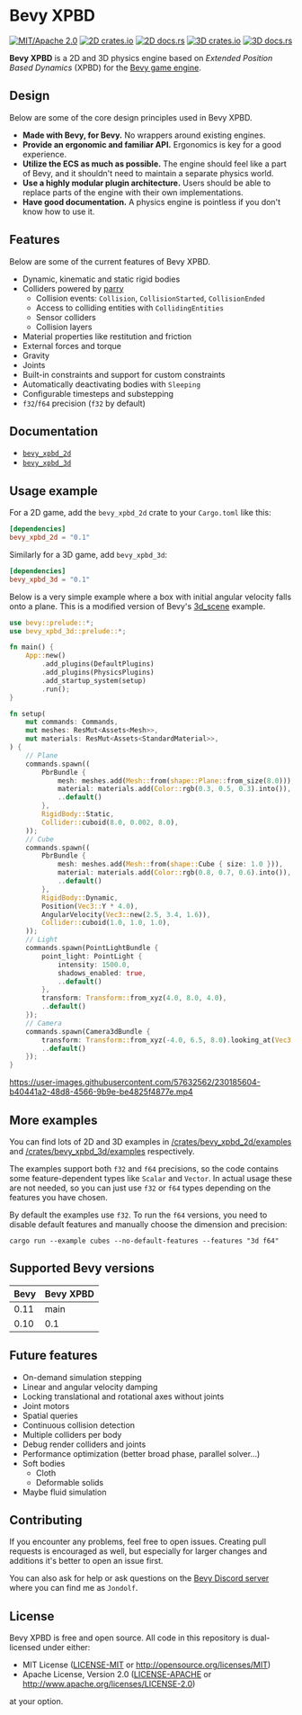 # Bevy XPBD

[![MIT/Apache 2.0](https://img.shields.io/badge/license-MIT%2FApache-blue.svg)](https://github.com/Jondolf/bevy_xpbd#license)
[![2D crates.io](https://img.shields.io/crates/v/bevy_xpbd_2d)](https://crates.io/crates/bevy_xpbd_2d)
[![2D docs.rs](https://docs.rs/bevy_xpbd_2d/badge.svg)](https://docs.rs/bevy_xpbd_2d)
[![3D crates.io](https://img.shields.io/crates/v/bevy_xpbd_3d)](https://crates.io/crates/bevy_xpbd_3d)
[![3D docs.rs](https://docs.rs/bevy_xpbd_3d/badge.svg)](https://docs.rs/bevy_xpbd_3d)

**Bevy XPBD** is a 2D and 3D physics engine based on *Extended Position Based Dynamics* (XPBD)
for the [Bevy game engine](https://bevyengine.org/).

## Design

Below are some of the core design principles used in Bevy XPBD.

- **Made with Bevy, for Bevy.** No wrappers around existing engines.
- **Provide an ergonomic and familiar API.** Ergonomics is key for a good experience.
- **Utilize the ECS as much as possible.** The engine should feel like a part of Bevy, and it shouldn't
need to maintain a separate physics world.
- **Use a highly modular plugin architecture.** Users should be able to replace parts of the engine
with their own implementations.
- **Have good documentation.** A physics engine is pointless if you don't know how to use it.

## Features

Below are some of the current features of Bevy XPBD.

- Dynamic, kinematic and static rigid bodies
- Colliders powered by [parry](https://parry.rs)
    - Collision events: `Collision`, `CollisionStarted`, `CollisionEnded`
    - Access to colliding entities with `CollidingEntities`
    - Sensor colliders
    - Collision layers
- Material properties like restitution and friction
- External forces and torque
- Gravity
- Joints
- Built-in constraints and support for custom constraints
- Automatically deactivating bodies with `Sleeping`
- Configurable timesteps and substepping
- `f32`/`f64` precision (`f32` by default)

## Documentation

- [`bevy_xpbd_2d`](https://docs.rs/bevy_xpbd_2d)
- [`bevy_xpbd_3d`](https://docs.rs/bevy_xpbd_3d)

## Usage example

For a 2D game, add the `bevy_xpbd_2d` crate to your `Cargo.toml` like this:

```toml
[dependencies]
bevy_xpbd_2d = "0.1"
```

Similarly for a 3D game, add `bevy_xpbd_3d`:

```toml
[dependencies]
bevy_xpbd_3d = "0.1"
```

Below is a very simple example where a box with initial angular velocity falls onto a plane. This is a modified version of Bevy's [3d_scene](https://bevyengine.org/examples/3d/3d-scene/) example.

```rs
use bevy::prelude::*;
use bevy_xpbd_3d::prelude::*;

fn main() {
    App::new()
        .add_plugins(DefaultPlugins)
        .add_plugins(PhysicsPlugins)
        .add_startup_system(setup)
        .run();
}

fn setup(
    mut commands: Commands,
    mut meshes: ResMut<Assets<Mesh>>,
    mut materials: ResMut<Assets<StandardMaterial>>,
) {
    // Plane
    commands.spawn((
        PbrBundle {
            mesh: meshes.add(Mesh::from(shape::Plane::from_size(8.0))),
            material: materials.add(Color::rgb(0.3, 0.5, 0.3).into()),
            ..default()
        },
        RigidBody::Static,
        Collider::cuboid(8.0, 0.002, 8.0),
    ));
    // Cube
    commands.spawn((
        PbrBundle {
            mesh: meshes.add(Mesh::from(shape::Cube { size: 1.0 })),
            material: materials.add(Color::rgb(0.8, 0.7, 0.6).into()),
            ..default()
        },
        RigidBody::Dynamic,
        Position(Vec3::Y * 4.0),
        AngularVelocity(Vec3::new(2.5, 3.4, 1.6)),
        Collider::cuboid(1.0, 1.0, 1.0),
    ));
    // Light
    commands.spawn(PointLightBundle {
        point_light: PointLight {
            intensity: 1500.0,
            shadows_enabled: true,
            ..default()
        },
        transform: Transform::from_xyz(4.0, 8.0, 4.0),
        ..default()
    });
    // Camera
    commands.spawn(Camera3dBundle {
        transform: Transform::from_xyz(-4.0, 6.5, 8.0).looking_at(Vec3::ZERO, Vec3::Y),
        ..default()
    });
}
```

https://user-images.githubusercontent.com/57632562/230185604-b40441a2-48d8-4566-9b9e-be4825f4877e.mp4

## More examples

You can find lots of 2D and 3D examples in [/crates/bevy_xpbd_2d/examples](/crates/bevy_xpbd_2d/examples) and [/crates/bevy_xpbd_3d/examples](/crates/bevy_xpbd_3d/examples) respectively.

The examples support both `f32` and `f64` precisions, so the code contains some feature-dependent types like `Scalar` and `Vector`.
In actual usage these are not needed, so you can just use `f32` or `f64` types depending on the features you have chosen.

By default the examples use `f32`. To run the `f64` versions, you need to disable default features and manually choose the dimension
and precision:

```
cargo run --example cubes --no-default-features --features "3d f64"
```

## Supported Bevy versions

| Bevy | Bevy XPBD |
| ---- | --------- |
| 0.11 | main      |
| 0.10 | 0.1       |

## Future features

- On-demand simulation stepping
- Linear and angular velocity damping
- Locking translational and rotational axes without joints
- Joint motors
- Spatial queries
- Continuous collision detection
- Multiple colliders per body
- Debug render colliders and joints
- Performance optimization (better broad phase, parallel solver...)
- Soft bodies
  - Cloth
  - Deformable solids
- Maybe fluid simulation

## Contributing

If you encounter any problems, feel free to open issues. Creating pull requests is encouraged
as well, but especially for larger changes and additions it's better to open an issue first.

You can also ask for help or ask questions on the [Bevy Discord server](https://discord.com/invite/gMUk5Ph)
where you can find me as `Jondolf`.

## License

Bevy XPBD is free and open source. All code in this repository is dual-licensed under either:

- MIT License ([LICENSE-MIT](/LICENSE-MIT) or http://opensource.org/licenses/MIT)
- Apache License, Version 2.0 ([LICENSE-APACHE](/LICENSE-APACHE) or http://www.apache.org/licenses/LICENSE-2.0)

at your option.
